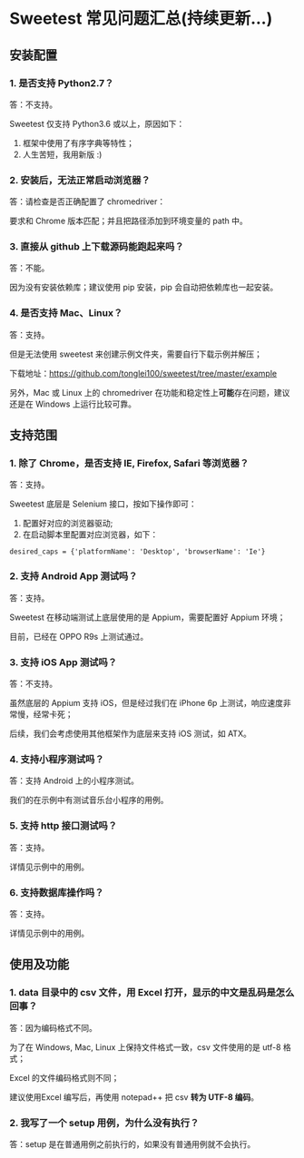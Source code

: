 # Sweetest 常见问题汇总(持续更新...)


## 安装配置


### 1.  是否支持 Python2.7？

答：不支持。

Sweetest 仅支持 Python3.6 或以上，原因如下：

1) 框架中使用了有序字典等特性；
2) 人生苦短，我用新版 :)


### 2.  安装后，无法正常启动浏览器？

答：请检查是否正确配置了 chromedriver：

要求和 Chrome 版本匹配；并且把路径添加到环境变量的 path 中。


### 3.  直接从 github 上下载源码能跑起来吗？

答：不能。

因为没有安装依赖库；建议使用 pip 安装，pip 会自动把依赖库也一起安装。


### 4.  是否支持 Mac、Linux？

答：支持。

但是无法使用 sweetest 来创建示例文件夹，需要自行下载示例并解压；

下载地址：<https://github.com/tonglei100/sweetest/tree/master/example>

另外，Mac 或 Linux 上的 chromedriver 在功能和稳定性上**可能**存在问题，建议还是在 Windows 上运行比较可靠。


## 支持范围


### 1.  除了 Chrome，是否支持 IE, Firefox, Safari 等浏览器？

答：支持。

Sweetest 底层是 Selenium 接口，按如下操作即可：

1) 配置好对应的浏览器驱动;
2) 在启动脚本里配置对应浏览器，如下：

```
desired_caps = {'platformName': 'Desktop', 'browserName': 'Ie'}
```


### 2.  支持 Android App 测试吗？

答：支持。

Sweetest 在移动端测试上底层使用的是 Appium，需要配置好 Appium 环境；

目前，已经在 OPPO R9s 上测试通过。


### 3.  支持 iOS App 测试吗？

答：不支持。

虽然底层的 Appium 支持 iOS，但是经过我们在 iPhone 6p 上测试，响应速度非常慢，经常卡死；

后续，我们会考虑使用其他框架作为底层来支持 iOS 测试，如 ATX。


### 4.  支持小程序测试吗？

答：支持 Android 上的小程序测试。

我们的在示例中有测试音乐台小程序的用例。


### 5.  支持 http 接口测试吗？

答：支持。

详情见示例中的用例。


### 6.  支持数据库操作吗？

答：支持。

详情见示例中的用例。


## 使用及功能


### 1.  data 目录中的 csv 文件，用 Excel 打开，显示的中文是乱码是怎么回事？

答：因为编码格式不同。

为了在 Windows, Mac, Linux 上保持文件格式一致，csv 文件使用的是 utf-8 格式；

Excel 的文件编码格式则不同；

建议使用Excel 编写后，再使用 notepad++ 把 csv **转为 UTF-8 编码**。


### 2. 我写了一个 setup 用例，为什么没有执行？

答：setup 是在普通用例之前执行的，如果没有普通用例就不会执行。
